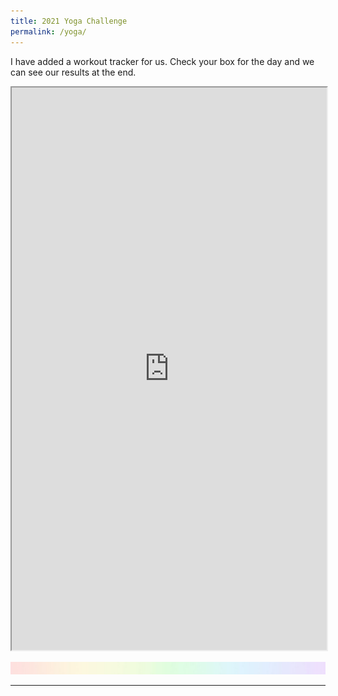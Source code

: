 ```yaml
---
title: 2021 Yoga Challenge
permalink: /yoga/
---
```

I have added a workout tracker for us. Check your box for the day and we can see our results at the end.

<center><iframe src="https://docs.google.com/spreadsheets/d/1fzHIS9F3h7_Ye_u6GTZrP302NkpeiTNLZC8_MBYyOKE/edit?usp=sharing" width="100%" height="900"></iframe></center>


![header](/images/SkinnyRainbow.jpg)

----